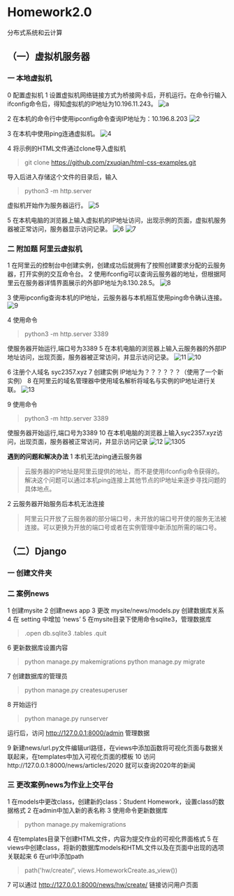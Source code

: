 # Homework2.0
 分布式系统和云计算
## （一）虚拟机服务器
### 一 本地虚拟机
0 配置虚拟机
1 设置虚拟机网络链接方式为桥接网卡后，开机运行。在命令行输入ifconfig命令后，得知虚拟机的IP地址为10.196.11.243。
![a](https://raw.githubusercontent.com/SYC-2357/Homework2.0/main/picture/a.png)

2 在本机的命令行中使用ipconfig命令查询IP地址为：10.196.8.203
![2](https://raw.githubusercontent.com/SYC-2357/Homework2.0/main/picture/2.png) 

3 在本机中使用ping连通虚拟机。
![4](https://raw.githubusercontent.com/SYC-2357/Homework2.0/main/picture/4.png)

4 将示例的HTML文件通过clone导入虚拟机
>git clone https://github.com/zxuqian/html-css-examples.git

导入后进入存储这个文件的目录后，输入
>python3 -m http.server

虚拟机开始作为服务器运行。
![5](https://raw.githubusercontent.com/SYC-2357/Homework2.0/main/picture/5.png)

5 在本机电脑的浏览器上输入虚拟机的IP地址访问，出现示例的页面，虚拟机服务器被正常访问，服务器显示访问记录。
![6](https://raw.githubusercontent.com/SYC-2357/Homework2.0/main/picture/6.png)
![7](https://raw.githubusercontent.com/SYC-2357/Homework2.0/main/picture/7.png)

### 二 附加题 阿里云虚拟机
1 在阿里云的控制台中创建实例，创建成功后就拥有了按照创建要求分配的云服务器，打开实例的交互命令台。
2 使用ifconfig可以查询云服务器的地址，但根据阿里云在服务器详情界面展示的外部IP地址为8.130.28.5。
![8](https://raw.githubusercontent.com/SYC-2357/Homework2.0/main/picture/8_.png)

3 使用ipconfig查询本机的IP地址，云服务器与本机相互使用ping命令确认连接。
![9](https://raw.githubusercontent.com/SYC-2357/Homework2.0/main/picture/9_.png)

4 使用命令
>python3 -m http.server 3389 

使服务器开始运行,端口号为3389
5 在本机电脑的浏览器上输入云服务器的外部IP地址访问，出现页面，服务器被正常访问，并显示访问记录。
![11](https://raw.githubusercontent.com/SYC-2357/Homework2.0/main/picture/11_.png)
![10](https://raw.githubusercontent.com/SYC-2357/Homework2.0/main/picture/10_.png)

6 注册个人域名 syc2357.xyz 
7 创建实例 IP地址为？？？？？？（使用了一个新实例）
8 在阿里云的域名管理器中使用域名解析将域名与实例的IP地址进行关联。
![13](https://raw.githubusercontent.com/SYC-2357/Homework2.0/main/picture/13.png)

9 使用命令
>python3 -m http.server 3389 

使服务器开始运行,端口号为3389
10 在本机电脑的浏览器上输入syc2357.xyz访问，出现页面，服务器被正常访问，并显示访问记录
![12](https://raw.githubusercontent.com/SYC-2357/Homework2.0/main/picture/12.png)
![1305](https://raw.githubusercontent.com/SYC-2357/Homework2.0/main/picture/1305.png)

**遇到的问题和解决办法**
1 本机无法ping通云服务器
>云服务器的IP地址是阿里云提供的地址，而不是使用ifconfig命令获得的。
解决这个问题可以通过本机ping连接上其他节点的IP地址来逐步寻找问题的具体地点。

2 云服务器开始服务后本机无法连接
>阿里云只开放了云服务器的部分端口号，未开放的端口号开使的服务无法被连接。可以更换为开放的端口号或者在实例管理中新添加所需的端口号。



## （二）Django

### 一 创建文件夹

### 二 案例news
1 创建mysite
2 创建news app
3 更改 mysite/news/models.py 创建数据库关系
4 在 setting 中增加 ‘news’
5 在mysite目录下使用命令sqlite3，管理数据库
  >.open db.sqlite3
  >.tables
  >.quit

6 更新数据库设置内容
>python manage.py makemigrations
>python manage.py migrate

7 创建数据库的管理员
>python manage.py createsuperuser

8 开始运行
>python manage.py runserver

运行后，访问 http://127.0.0.1:8000/admin 管理数据

9 新建news/url.py文件编辑url路径，在views中添加函数将可视化页面与数据关联起来，在templates中加入可视化页面的模板
10 访问http://127.0.0.1:8000/news/articles/2020 就可以查询2020年的新闻

### 三 更改案例news为作业上交平台
1 在models中更改class，创建新的class：Student Homework，设置class的数据格式
2 在admin中加入新的表名称
3 使用命令更新数据库
>python manage.py makemigrations

4 在templates目录下创建HTML文件，内容为提交作业的可视化界面格式
5 在views中创建class，将新的数据库models和HTML文件以及在页面中出现的选项关联起来
6 在url中添加path
>path('hw/create/', views.HomeworkCreate.as_view())

7 可以通过 http://127.0.0.1:8000/news/hw/create/ 链接访问用户页面


